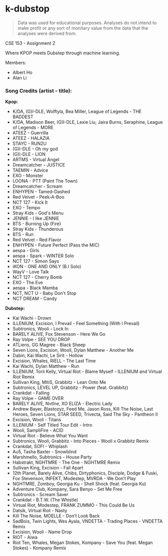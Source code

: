 # k-dubstop

> Data was used for educational purposes. Analyses do not intend to make profit or any sort of monitary value from the data that the analyses were derived from.

CSE 153 - Assignment 2

Where KPOP meets Dubstep through machine learning.

Members:
- Albert Ho
- Alan Li


### Song Credits (artist - title):

__Kpop:__
- K/DA, (G)I-DLE, Wolftyla, Bea Miller, League of Legends - THE BADDEST
- K/DA, Madison Beer, (G)I-DLE, Lexie Liu, Jaira Burns, Seraphine, League of Legends - MORE
- ATEEZ - Guerrilla
- ATEEZ - HALAZIA
- STAYC - RUN2U
- (G)I-DLE - Oh my god
- (G)I-DLE - LION
- ARTMS - Virtual Angel
- Dreamcatcher - JUSTICE
- TAEMIN - Advice
- EXO - Monster
- LOONA - PTT (Paint The Town)
- Dreamcatcher - Scream
- ENHYPEN - Tamed-Dashed
- Red Velvet - Peek-A-Boo
- NCT 127 - Kick It
- EXO - Tempo
- Stray Kids - God's Menu
- JENNIE - I like JENNIE
- BTS - Burning Up (Fire)
- Stray Kids - Thunderous
- BTS - Run
- Red Velvet - Red Flavor
- ENHYPEN - Future Perfect (Pass the MIC)
- aespa - Girls
- aespa - Spark - WINTER Solo
- NCT 127 - Simon Says
- iKON - ONE AND ONLY (B.I Solo)
- WayV - Love Talk
- NCT 127 - Cherry Bomb
- EXO - The Eve
- aespa - Black Mamba
- NCT, NCT U - Baby Don't Stop
- NCT DREAM - Candy

__Dubstep:__
- Kai Wachi - Drown
- ILLENIUM, Excision, I Prevail - Feel Something (With I Prevail)
- Subtronics, Wooli - Lock In
- BARELY ALIVE, Fox Stevenson - Here We Go
- Ray Volpe - SEE YOU DROP
- ATLiens, GG Magree - Black Sheep
- Seven Lions, Excision, Wooli, Dylan Matthew - Another Me
- Dabin, Kai Wachi, Le Sirit - Hollow
- Excision, Whales, RIELL - The Last Time
- Kai Wachi, Dylan Matthew - Run
- ILLENIUM, Torii Kelly, Virtual Riot - Blame Myself - ILLENIUM and Virtual Riot Remix
- Sullivan King, MitiS, Grabbitz - Lean Onto Me
- Subtronics, LEVEL UP, Grabbitz - Power (feat. Grabbitz)
- Crankdat - Falling
- Ray Volpe - GAME OVER
- BARELY ALIVE, Nvtlne, XO ELIZA - Electric Lady
- Andrew Bayer, Blastozyz, Feed Me, Jason Ross, Kill The Noise, Last Heroes, Seven Lions, STAR SEED, Trivecta, Said The Sky - Pantheon II
- Excision, Wooli - Titans
- ILLENIUM - Self Titled Tour Edit - Intro
- Wooli, SampliFire - ACID
- Virtual Riot - Believe What You Want
- Subtronics, Wooli, Grabbitz - Into Pieces - Wooli x Grabbitz Remix
- Crankdat, SOFI - Whiplash
- Au5, Tasha Baxter - Snowblind
- Marshmello, Subtronics - House Party
- Habstrakt, NGHTMRE - The One - NGHTMRE Remix
- Sullivan King, Excision - Fall Apart
- 12th Planet, Barely Alive, Chibs, Dirtyphonics, Disciple, Dodge & Fuski, Fox Stevenson, INFEKT, Modestep, MVRDA - We Don’t Play
- NGHTMRE, Zomboy, Georgia Ku - Shell Shock (feat. Georgia Ku)
- Adventure Club, Kompany, Sara Benyo - Set Me Free
- Subtronics - Scream Saver
- Crankdat - B.T.W. (The Whistle)
- Virtual Riot, Modestep, FRANK ZUMMO - This Could Be Us
- Datsik, Virtual Riot - Nasty
- Kill The Noise, MOELLE - Don’t Look Back
- SadBois, Twin Lights, Wes Ayala, VNDETTA - Trading Places - VNDETTA Remix
- Excision, Wooli - Name Drop
- RIOT - Aiwa
- Riot Ten, Whales, Megan Stokes, Kompany - Save You (feat. Megan Stokes) - Kompany Remix
